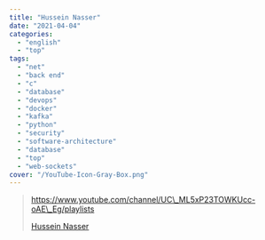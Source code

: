 ```yaml
---
title: "Hussein Nasser"
date: "2021-04-04"
categories:
  - "english"
  - "top"
tags:
  - "net"
  - "back end"
  - "c"
  - "database"
  - "devops"
  - "docker"
  - "kafka"
  - "python"
  - "security"
  - "software-architecture"
  - "database"
  - "top"
  - "web-sockets"
cover: "/YouTube-Icon-Gray-Box.png"
---
```


> https://www.youtube.com/channel/UC\_ML5xP23TOWKUcc-oAE\_Eg/playlists
>
> [Hussein Nasser ](https://www.youtube.com/channel/UC_ML5xP23TOWKUcc-oAE_Eg/playlists)
